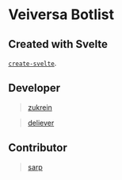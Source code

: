 # Veiversa Botlist

## Created with Svelte
[`create-svelte`](https://github.com/sveltejs/kit/tree/master/packages/create-svelte).

## Developer 
> [zukrein](https://zukrein.me)

> [deliever](https://deliever42.xyz)


## Contributor
> [sarp](https://sarptekbas.com)